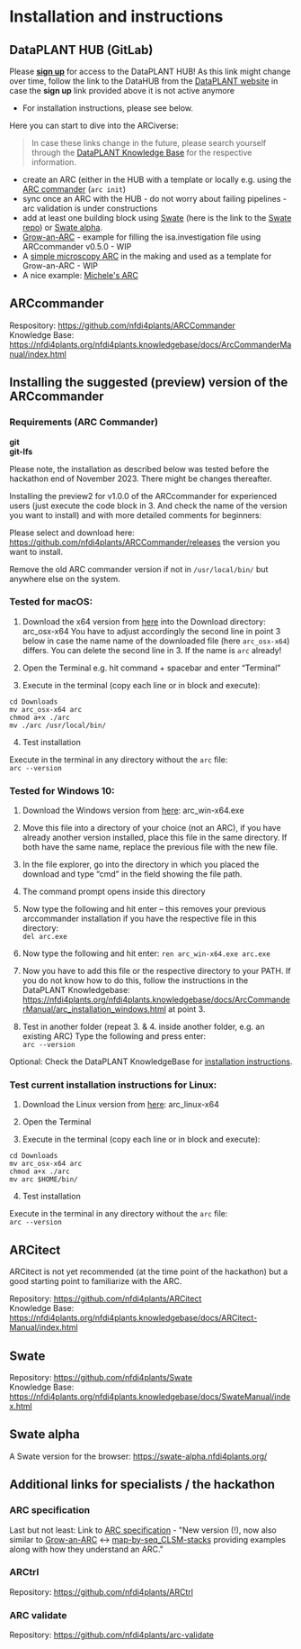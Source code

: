# Installation and instructions

## DataPLANT HUB (GitLab)

Please [**sign up**](https://auth.nfdi4plants.org/realms/dataplant/login-actions/registration?client_id=gitlab-fr&tab_id=4ePYMBSqVBU) for access to the DataPLANT HUB! As this link might change over time, follow the link to the DataHUB from the [DataPLANT website](https://nfdi4plants.org/) in case the **sign up** link provided above it is not active anymore  

- For installation instructions, please see below.

Here you can start to dive into the ARCiverse:  

> In case these links change in the future, please search yourself through the [DataPLANT Knowledge Base](https://nfdi4plants.org/nfdi4plants.knowledgebase/index.html) for the respective information.  


- create an ARC (either in the HUB with a template or locally e.g. using the [ARC commander](https://nfdi4plants.org/nfdi4plants.knowledgebase/docs/ArcCommanderManual/arc_initialization.html) (`arc init`)
- sync once an ARC with the HUB - do not worry about failing pipelines - arc validation is under constructions
- add at least one building block using [Swate](https://nfdi4plants.org/nfdi4plants.knowledgebase/docs/SwateManual/index.html) (here is the link to the [Swate repo](https://github.com/nfdi4plants/Swate)) or [Swate alpha](https://swate-alpha.nfdi4plants.org/).
- [Grow-an-ARC](https://git.nfdi4plants.org/andreaschrader/Grow-an-ARC_Example) - example for filling the isa.investigation file using ARCcommander v0.5.0 - WIP
- A [simple microscopy ARC](https://git.nfdi4plants.org/natural-variation-and-evolution/microscopy_collection/map-by-seq_clsm-stacks) in the making and used as a template for Grow-an-ARC - WIP
- A nice example: [Michele's ARC](https://git.nfdi4plants.org/michele.bortolomeazzi/mben_resolve)

## ARCcommander

Respository: https://github.com/nfdi4plants/ARCCommander   
Knowledge Base: https://nfdi4plants.org/nfdi4plants.knowledgebase/docs/ArcCommanderManual/index.html   

## Installing the suggested **(preview) version of the ARCcommander**

### Requirements (ARC Commander)
**git**  
**git-lfs**  

Please note, the installation as described below was tested before the hackathon end of November 2023. There might be changes thereafter.

Installing the preview2 for v1.0.0 of the ARCcommander for experienced users (just execute the code block in 3. And check the name of the version you want to install) and with more detailed comments for beginners:

Please select and download here: https://github.com/nfdi4plants/ARCCommander/releases the version you want to install.

Remove the old ARC commander version if not in `/usr/local/bin/` but anywhere else on the system.

### Tested for macOS:

1.	Download the x64 version from [here](https://github.com/nfdi4plants/ARCCommander/releases) into the Download directory: arc_osx-x64 
You have to adjust accordingly the second line in point 3 below in case the name name of the downloaded file (here `arc_osx-x64`) differs. You can delete the second line in 3. If the name is `arc` already!

2.	Open the Terminal
e.g. hit command + spacebar and enter “Terminal”

3.	Execute in the terminal (copy each line or in block and execute):
```
cd Downloads
mv arc_osx-x64 arc
chmod a+x ./arc
mv ./arc /usr/local/bin/
```

4. Test installation

Execute in the terminal in any directory without the `arc` file:   
`arc --version`   

### Tested for Windows 10:

1.	Download the Windows version from [here](https://github.com/nfdi4plants/ARCCommander/releases): arc_win-x64.exe 

2.	Move this file into a directory of your choice (not an ARC), if you have already another version installed, place this file in the same directory. If both have the same name, replace the previous file with the new file.

3.	In the file explorer, go into the directory in which you placed the download and type “cmd” in the field showing the file path.

4.	The command prompt opens inside this directory  

5.	Now type the following and hit enter – this removes your previous arccommander installation if you have the respective file in this directory:   
`del arc.exe`   
   
6.	Now type the following and hit enter:
`ren arc_win-x64.exe arc.exe`  

7.	Now you have to add this file or the respective directory to your PATH. If you do not know how to do this, follow the instructions in the DataPLANT Knowledgebase: https://nfdi4plants.org/nfdi4plants.knowledgebase/docs/ArcCommanderManual/arc_installation_windows.html at point 3.  

8.	Test in another folder (repeat 3. & 4. inside another folder, e.g. an existing ARC)
Type the following and press enter:   
`arc --version`   


Optional: Check the DataPLANT KnowledgeBase for [installation instructions](https://nfdi4plants.org/nfdi4plants.knowledgebase/docs/ArcCommanderManual/).   


### Test current installation instructions for Linux:

1.	Download the Linux version from [here](https://github.com/nfdi4plants/ARCCommander/releases): arc_linux-x64 

2.	Open the Terminal

3.	Execute in the terminal (copy each line or in block and execute):
   
```
cd Downloads
mv arc_osx-x64 arc
chmod a+x ./arc
mv arc $HOME/bin/
```

4. Test installation

Execute in the terminal in any directory without the `arc` file:   
`arc --version`   

## ARCitect
ARCitect is not yet recommended (at the time point of the hackathon) but a good starting point to familiarize with the ARC.

Repository: https://github.com/nfdi4plants/ARCitect   
Knowledge Base: https://nfdi4plants.org/nfdi4plants.knowledgebase/docs/ARCitect-Manual/index.html  

## Swate

Repository: https://github.com/nfdi4plants/Swate   
Knowledge Base: https://nfdi4plants.org/nfdi4plants.knowledgebase/docs/SwateManual/index.html   

## Swate alpha

A Swate version for the browser: https://swate-alpha.nfdi4plants.org/   

## Additional links for specialists / the hackathon

### ARC specification
Last but not least: Link to [ARC specification](https://github.com/nfdi4plants/ARC-specification) - "New version (!), now also similar to [Grow-an-ARC](https://git.nfdi4plants.org/andreaschrader/Grow-an-ARC_Example) <-> [map-by-seq_CLSM-stacks](https://git.nfdi4plants.org/natural-variation-and-evolution/microscopy_collection/map-by-seq_clsm-stacks) providing examples along with how they understand an ARC."

### ARCtrl
Repository: https://github.com/nfdi4plants/ARCtrl  

### ARC validate
Repository: https://github.com/nfdi4plants/arc-validate  